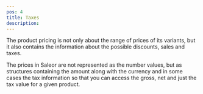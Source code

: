 ```yaml
---
pos: 4
title: Taxes 
description: 
---
```


The product pricing is not only about the range of prices of its variants, but it also contains the information about the possible discounts, sales and taxes.

The prices in Saleor are not represented as the number values, but as structures containing the amount along with the currency and in some cases the tax information so that you can access the gross, net and just the tax value for a given product.